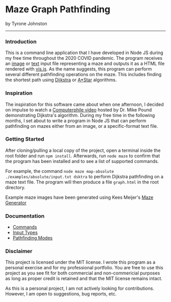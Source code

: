 # Maze Graph Pathfinding
by Tyrone Johnston

---

### Introduction
This is a command line application that I have developed in Node JS during my free time throughout the 2020 COVID pandemic. The program receives an [image](./info/input-types/maze.png) or [text](./info/input-types/absolute.md) input file representing a maze and outputs it as a HTML file rendered with [vis.js](https://visjs.org/). As the name suggests, this program can perform several different pathfinding operations on the maze. This includes finding the shortest path using [Dijkstra](https://en.wikipedia.org/wiki/Dijkstra%27s_algorithm) or [A*Star](https://en.wikipedia.org/wiki/A*_search_algorithm) algorithms.

### Inspiration
The inspiration for this software came about when one afternoon, I decided on impulse to watch a [Computerphile video](https://www.youtube.com/watch?v=GazC3A4OQTE) hosted by Dr. Mike Pound demonstrating Dijkstra's algorithm. During my free time in the following months, I set about to write a program in Node JS that can perform pathfinding on mazes either from an image, or a specific-format text file.

### Getting Started
After cloning/pulling a local copy of the project, open a terminal inside the root folder and run `npm install`. Afterwards, run `node maze` to confirm that the program has been installed and to see a list of supported commands.

For example, the command `node maze map-absolute ./examples/absolute/input.txt dsktra` to perform Dijkstra pathfinding on a maze text file. The program will then produce a file `graph.html` in the root directory.

Example maze images have been generated using Kees Meijer's [Maze Generator](https://keesiemeijer.github.io/maze-generator/)

### Documentation
* [Commands](./info/command-root.md)
* [Input Types](./info/input-root.md)
* [Pathfinding Modes](./info/pathfinding-modes.md)

### Disclaimer
This project is licensed under the MIT license. I wrote this program as a personal exercise and for my professional portfolio. You are free to use this project as you see fit for both commercial and non-commericial purposes as long as proper credit is retained and that the MIT license remains intact.

As this is a personal project, I am not actively looking for contributions. However, I am open to suggestions, bug reports, etc.